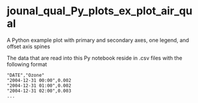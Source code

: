 # jounal_qual_Py_plots_ex_plot_air_qual
A Python example plot with primary and secondary axes, one legend, and offset axis spines

The data that are read into this Py notebook reside in .csv files with the following format

    "DATE","Ozone"
    "2004-12-31 00:00",0.002
    "2004-12-31 01:00",0.002
    "2004-12-31 02:00",0.003
    ...
    
